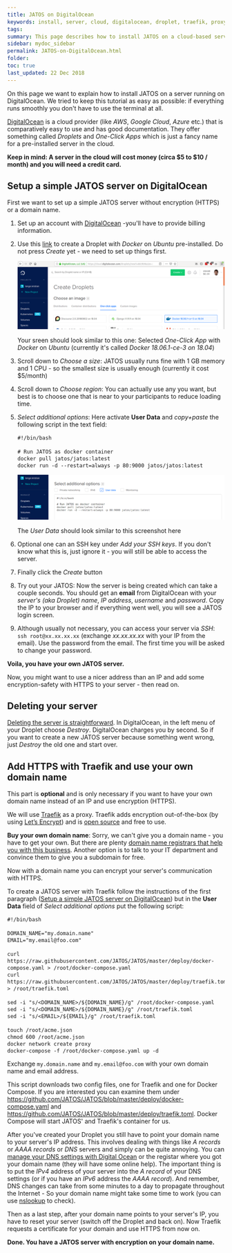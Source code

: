 ```yaml
---
title: JATOS on DigitalOcean
keywords: install, server, cloud, digitalocean, droplet, traefik, proxy, reverse, docker, docker-compose, deploy
tags:
summary: This page describes how to install JATOS on a cloud-based server in the cloud DigitalOcean. To get encryption, you can enable HTTPS with Traefik, but this requires a domain name.
sidebar: mydoc_sidebar
permalink: JATOS-on-DigitalOcean.html
folder:
toc: true
last_updated: 22 Dec 2018
---
```


On this page we want to explain how to install JATOS on a server running on DigitalOcean. We tried to keep this tutorial as easy as possible: if everything runs smoothly you don't have to use the terminal at all.

[DigitalOcean](https://www.digitalocean.com/) is a cloud provider (like _AWS_, _Google Cloud_, _Azure_ etc.) that is comparatively easy to use and has good documentation. They offer something called _Droplets_ and _One-Click Apps_ which is just a fancy name for a pre-installed server in the cloud.

**Keep in mind: A server in the cloud will cost money (circa $5 to $10 / month) and you will need a credit card.**


## Setup a simple JATOS server on DigitalOcean

First we want to set up a simple JATOS server without encryption (HTTPS) or a domain name. 

1. Set up an account with [DigitalOcean](https://www.digitalocean.com/) -you'll have to provide billing information.

1. Use this [link](https://cloud.digitalocean.com/droplets/new?image=docker-18-04) to create a Droplet with _Docker_ on _Ubuntu_ pre-installed. Do not press _Create_ yet - we need to set up things first.

   ![Selected One-Click App with Docker on Ubuntu](images/Screenshot-DigitalOcean-createDroplet-oneClickApp.png)
   
   Your sreen should look similar to this one: Selected _One-Click App_ with _Docker_ on _Ubuntu_ (currently it's called _Docker 18.06.1-ce-3 on 18.04_)
   
1. Scroll down to _Choose a size_: JATOS usually runs fine with 1 GB memory and 1 CPU - so the smallest size is usually enough (currently it cost $5/month)

1. Scroll down to _Choose region_: You can actually use any you want, but best is to choose one that is near to your participants to reduce loading time.

1. _Select additional options_: Here activate **User Data** and _copy+paste_ the following script in the text field:

   ```shell
   #!/bin/bash
   
   # Run JATOS as docker container
   docker pull jatos/jatos:latest
   docker run -d --restart=always -p 80:9000 jatos/jatos:latest
   ```
   
   ![Droplet's User Data](images/Screenshot-DigitalOcean-createDroplet-userData.png)
   
   The _User Data_ should look similar to this screenshot here

1. Optional one can an SSH key under _Add your SSH keys_. If you don't know what this is, just ignore it - you will still be able to access the server.

1. Finally click the _Create_ button

1. Try out your JATOS: Now the server is being created which can take a couple seconds. You should get an **email** from DigitalOcean with your _server's (aka Droplet) name_, _IP address_, _username_ and _password_. Copy the IP to your browser and if everything went well, you will see a JATOS login screen.

1. Although usually not necessary, you can access your server via _SSH_: `ssh root@xx.xx.xx.xx` (exchange _xx.xx.xx.xx_ with your IP from the email). Use the password from the email. The first time you will be asked to change your password.

**Voila, you have your own JATOS server.**

Now, you might want to use a nicer address than an IP and add some encryption-safety with HTTPS to your server - then read on.


## Deleting your server

[Deleting the server is straightforward](https://www.digitalocean.com/docs/droplets/how-to/delete/). In DigitalOcean, in the left menu of your Droplet choose _Destroy_. DigitalOcean charges you by second. So if you want to create a new JATOS server because something went wrong, just _Destroy_ the old one and start over. 


## Add HTTPS with Traefik and use your own domain name

This part is **optional** and is only necessary if you want to have your own domain name instead of an IP and use encryption (HTTPS).

We will use [Traefik](https://traefik.io/) as a proxy. Traefik adds encryption out-of-the-box (by using [Let’s Encrypt](https://letsencrypt.org/)) and is [open source](https://github.com/containous/traefik) and free to use. 

**Buy your own domain name**: Sorry, we can't give you a domain name - you have to get your own. But there are plenty [domain name registrars that help you with this business](https://www.digitalocean.com/community/tutorials/how-to-point-to-digitalocean-nameservers-from-common-domain-registrars). Another option is to talk to your IT department and convince them to give you a subdomain for free.

Now with a domain name you can encrypt your server's communication with HTTPS.

To create a JATOS server with Traefik follow the instructions of the first paragraph ([Setup a simple JATOS server on DigitalOcean](#setup-a-simple-jatos-server-on-digitalocean)) but in the **User Data** field of _Select additional options_ put the following script:

```shell
#!/bin/bash

DOMAIN_NAME="my.domain.name"
EMAIL="my.email@foo.com"

curl https://raw.githubusercontent.com/JATOS/JATOS/master/deploy/docker-compose.yaml > /root/docker-compose.yaml
curl https://raw.githubusercontent.com/JATOS/JATOS/master/deploy/traefik.toml > /root/traefik.toml

sed -i "s/<DOMAIN_NAME>/${DOMAIN_NAME}/g" /root/docker-compose.yaml
sed -i "s/<DOMAIN_NAME>/${DOMAIN_NAME}/g" /root/traefik.toml
sed -i "s/<EMAIL>/${EMAIL}/g" /root/traefik.toml

touch /root/acme.json
chmod 600 /root/acme.json
docker network create proxy
docker-compose -f /root/docker-compose.yaml up -d
```

Exchange `my.domain.name` and `my.email@foo.com` with your own domain name and email address.

This script downloads two config files, one for Traefik and one for Docker Compose. If you are interested you can examine them under https://github.com/JATOS/JATOS/blob/master/deploy/docker-compose.yaml and https://github.com/JATOS/JATOS/blob/master/deploy/traefik.toml. Docker Compose will start JATOS' and Traefik's container for us.

After you've created your Droplet you still have to point your domain name to your server's IP address. This involves dealing with things like _A records_ or _AAAA records_ or _DNS_ servers and simply can be quite annoying. You can [manage your DNS settings with Digital Ocean](https://www.digitalocean.com/docs/networking/dns/how-to/manage-records/) or the registar where you got your domain name (they will have some online help). The important thing is to put the _IPv4_ address of your server into the _A record_ of your DNS settings (or if you have an _IPv6_ address the _AAAA record_). And remember, DNS changes can take from some minutes to a day to propagate throughout the Internet - So your domain name might take some time to work (you can use [nslookup](http://www.kloth.net/services/nslookup.php) to check).

Then as a last step, after your domain name points to your server's IP, you have to reset your server (switch off the Droplet and back on). Now Traefik requests a certificate for your domain and use HTTPS from now on. 

**Done. You have a JATOS server with encryption on your domain name.**

